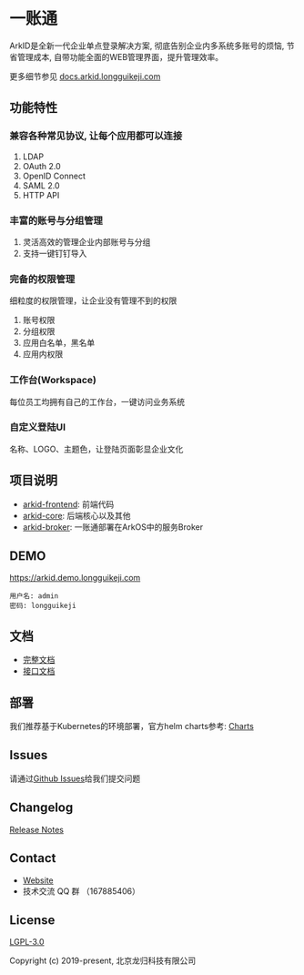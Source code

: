 # 一账通

ArkID是全新一代企业单点登录解决方案, 彻底告别企业内多系统多账号的烦恼, 节省管理成本, 自带功能全面的WEB管理界面，提升管理效率。

更多细节参见 [docs.arkid.longguikeji.com](https://www.yuque.com/longguikeji/arkid/)

## 功能特性

### 兼容各种常见协议, 让每个应用都可以连接

1. LDAP
2. OAuth 2.0
3. OpenID Connect
4. SAML 2.0
5. HTTP API

### 丰富的账号与分组管理

1. 灵活高效的管理企业内部账号与分组
2. 支持一键钉钉导入

### 完备的权限管理

细粒度的权限管理，让企业没有管理不到的权限

1. 账号权限
2. 分组权限
3. 应用白名单，黑名单
4. 应用内权限

### 工作台(Workspace)

每位员工均拥有自己的工作台，一键访问业务系统

### 自定义登陆UI

名称、LOGO、主题色，让登陆页面彰显企业文化

## 项目说明

- [arkid-frontend](https://github.com/longguikeji/arkid-frontend): 前端代码
- [arkid-core](https://github.com/longguikeji/arkid-core): 后端核心以及其他
- [arkid-broker](https://github.com/longguikeji/arkid-broker): 一账通部署在ArkOS中的服务Broker

## DEMO

https://arkid.demo.longguikeji.com

```
用户名: admin
密码: longguikeji
```

## 文档

- [完整文档](https://www.yuque.com/longguikeji/arkid/)
- [接口文档](https://oneid1.docs.apiary.io/#)

## 部署

我们推荐基于Kubernetes的环境部署，官方helm charts参考: [Charts](https://github.com/longguikeji/arkid-charts)


## Issues

请通过[Github Issues](https://github.com/longguikeji/arkid-core/issues)给我们提交问题

## Changelog

[Release Notes](https://github.com/longguikeji/arkid-core/releases)


## Contact

- [Website](https://www.longguikeji.com)
- 技术交流 QQ 群 （167885406）

## License

[LGPL-3.0](https://opensource.org/licenses/LGPL-3.0)

Copyright (c) 2019-present, 北京龙归科技有限公司
